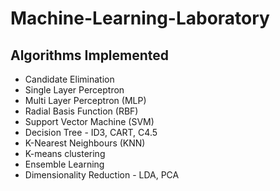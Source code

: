 # Machine-Learning-Laboratory

## Algorithms Implemented
* Candidate Elimination
* Single Layer Perceptron
* Multi Layer Perceptron (MLP)
* Radial Basis Function (RBF)
* Support Vector Machine (SVM)
* Decision Tree - ID3, CART, C4.5
* K-Nearest Neighbours (KNN)
* K-means clustering
* Ensemble Learning
* Dimensionality Reduction - LDA, PCA
